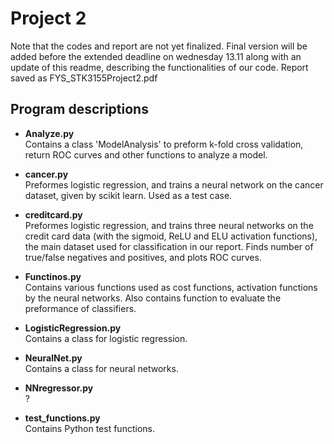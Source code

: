 # Project 2
Note that the codes and report are not yet finalized. Final version will be added before the extended deadline on wednesday 13.11 along with an update of this readme, describing the functionalities of our code.
Report saved as FYS_STK3155Project2.pdf

## Program descriptions
 - **Analyze.py**  
 Contains a class 'ModelAnalysis' to preform k-fold cross validation, return ROC curves and other functions to analyze a model.

  - **cancer.py**  
  Preformes logistic regression, and trains a neural network on the cancer dataset, given by scikit learn. Used as a test case.

  - **creditcard.py**  
  Preformes logistic regression, and trains three neural networks on the credit card data (with the sigmoid, ReLU and ELU activation functions), the main dataset used for classification in our report. Finds number of true/false negatives and positives, and plots ROC curves.

  - **Functinos.py**  
  Contains various functions used as cost functions, activation functions by the neural networks. Also contains function to evaluate the preformance of classifiers.

  - **LogisticRegression.py**  
  Contains a class for logistic regression.

  - **NeuralNet.py**  
  Contains a class for neural networks.

  - **NNregressor.py**  
  ?

  - **test_functions.py**  
  Contains Python test functions.